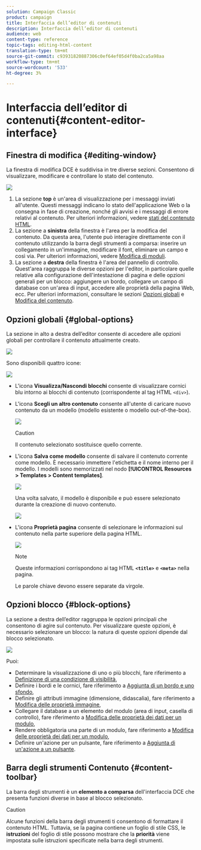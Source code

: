 ```yaml
---
solution: Campaign Classic
product: campaign
title: Interfaccia dell’editor di contenuti
description: Interfaccia dell’editor di contenuti
audience: web
content-type: reference
topic-tags: editing-html-content
translation-type: tm+mt
source-git-commit: c93931820887306c0ef64ef05d4f0ba2ca5a98aa
workflow-type: tm+mt
source-wordcount: '533'
ht-degree: 3%

---
```



# Interfaccia dell’editor di contenuti{#content-editor-interface}

## Finestra di modifica {#editing-window}

La finestra di modifica DCE è suddivisa in tre diverse sezioni. Consentono di visualizzare, modificare e controllare lo stato del contenuto.

![](assets/dce_decoupe_window_nb.png)

1. La sezione **top** è un&#39;area di visualizzazione per i messaggi inviati all&#39;utente. Questi messaggi indicano lo stato dell&#39;applicazione Web o la consegna in fase di creazione, nonché gli avvisi e i messaggi di errore relativi al contenuto. Per ulteriori informazioni, vedere [stati del contenuto HTML](../../web/using/content-editing-best-practices.md#html-content-statuses).
1. La sezione a **sinistra** della finestra è l&#39;area per la modifica del contenuto. Da questa area, l&#39;utente può interagire direttamente con il contenuto utilizzando la barra degli strumenti a comparsa: inserire un collegamento in un&#39;immagine, modificare il font, eliminare un campo e così via. Per ulteriori informazioni, vedere [Modifica di moduli](../../web/using/editing-content.md#editing-forms).
1. La sezione a **destra** della finestra è l&#39;area del pannello di controllo. Quest&#39;area raggruppa le diverse opzioni per l&#39;editor, in particolare quelle relative alla configurazione dell&#39;intestazione di pagina e delle opzioni generali per un blocco: aggiungere un bordo, collegare un campo di database con un&#39;area di input, accedere alle proprietà della pagina Web, ecc. Per ulteriori informazioni, consultare le sezioni [Opzioni globali](#global-options) e [Modifica del contenuto](../../web/using/editing-content.md).

## Opzioni globali {#global-options}

La sezione in alto a destra dell’editor consente di accedere alle opzioni globali per controllare il contenuto attualmente creato.

![](assets/dce_global_options.png)

Sono disponibili quattro icone:

![](assets/dce_icons_sidebar.png)

* L&#39;icona **Visualizza/Nascondi blocchi** consente di visualizzare cornici blu intorno ai blocchi di contenuto (corrispondente al tag HTML `<div>`).

* L&#39;icona **Scegli un altro contenuto** consente all&#39;utente di caricare nuovo contenuto da un modello (modello esistente o modello out-of-the-box).

   ![](assets/dce_popup_templatechoice.png)

   >[!CAUTION]
   >
   >Il contenuto selezionato sostituisce quello corrente.

* L&#39;icona **Salva come modello** consente di salvare il contenuto corrente come modello. È necessario immettere l&#39;etichetta e il nome interno per il modello. I modelli sono memorizzati nel nodo **[!UICONTROL Resources > Templates > Content templates]**.

   ![](assets/dce_popup_savetemplate.png)

   Una volta salvato, il modello è disponibile e può essere selezionato durante la creazione di nuovo contenuto.

   ![](assets/dce_create_fromtemplate.png)

* L&#39;icona **Proprietà pagina** consente di selezionare le informazioni sul contenuto nella parte superiore della pagina HTML.

   ![](assets/dce_popup_headerhtml.png)

   >[!NOTE]
   >
   >Queste informazioni corrispondono ai tag HTML **`<title>`** e **`<meta>`** nella pagina.
   >
   >Le parole chiave devono essere separate da virgole.

## Opzioni blocco {#block-options}

La sezione a destra dell’editor raggruppa le opzioni principali che consentono di agire sul contenuto. Per visualizzare queste opzioni, è necessario selezionare un blocco: la natura di queste opzioni dipende dal blocco selezionato.

![](assets/dce_right_section.png)

Puoi:

* Determinare la visualizzazione di uno o più blocchi, fare riferimento a [Definizione di una condizione di visibilità](../../web/using/editing-content.md#defining-a-visibility-condition),
* Definire i bordi e le cornici, fare riferimento a [Aggiunta di un bordo e uno sfondo](../../web/using/editing-content.md#adding-a-border-and-background),
* Definire gli attributi immagine (dimensione, didascalia), fare riferimento a [Modifica delle proprietà immagine](../../web/using/editing-content.md#editing-image-properties),
* Collegare il database a un elemento del modulo (area di input, casella di controllo), fare riferimento a [Modifica delle proprietà dei dati per un modulo](../../web/using/editing-content.md#changing-the-data-properties-for-a-form),
* Rendere obbligatoria una parte di un modulo, fare riferimento a [Modifica delle proprietà dei dati per un modulo](../../web/using/editing-content.md#changing-the-data-properties-for-a-form),
* Definire un&#39;azione per un pulsante, fare riferimento a [Aggiunta di un&#39;azione a un pulsante](../../web/using/editing-content.md#adding-an-action-to-a-button).

## Barra degli strumenti Contenuto {#content-toolbar}

La barra degli strumenti è un **elemento a comparsa** dell&#39;interfaccia DCE che presenta funzioni diverse in base al blocco selezionato.

>[!CAUTION]
>
>Alcune funzioni della barra degli strumenti ti consentono di formattare il contenuto HTML. Tuttavia, se la pagina contiene un foglio di stile CSS, le **istruzioni** del foglio di stile possono mostrare che la **priorità** viene impostata sulle istruzioni specificate nella barra degli strumenti.

